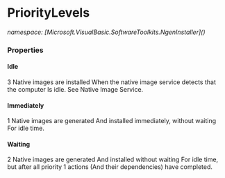 ﻿# PriorityLevels
_namespace: [Microsoft.VisualBasic.SoftwareToolkits.NgenInstaller](<a href="#" onClick="load('/docs/Microsoft.VisualBasic.SoftwareToolkits.NgenInstaller/index.md')"></a>)_






### Properties

#### Idle
3 Native images are installed When the native image service detects that the computer Is idle. See Native Image Service.
#### Immediately
1 Native images are generated And installed immediately, without waiting For idle time.
#### Waiting
2 Native images are generated And installed without waiting For idle time, but after all priority 1 actions (And their dependencies) have completed.
